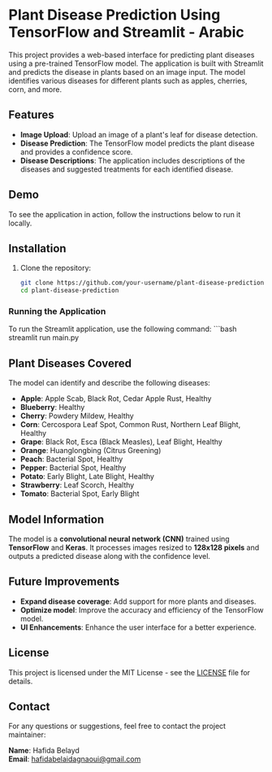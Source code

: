 # Plant Disease Prediction Using TensorFlow and Streamlit - Arabic

This project provides a web-based interface for predicting plant diseases using a pre-trained TensorFlow model. The application is built with Streamlit and predicts the disease in plants based on an image input. The model identifies various diseases for different plants such as apples, cherries, corn, and more.

## Features

- **Image Upload**: Upload an image of a plant's leaf for disease detection.
- **Disease Prediction**: The TensorFlow model predicts the plant disease and provides a confidence score.
- **Disease Descriptions**: The application includes descriptions of the diseases and suggested treatments for each identified disease.

## Demo

To see the application in action, follow the instructions below to run it locally.

## Installation

1. Clone the repository:
   ```bash
   git clone https://github.com/your-username/plant-disease-prediction.git
   cd plant-disease-prediction

### Running the Application

To run the Streamlit application, use the following command:
    ```bash
    streamlit run main.py


## Plant Diseases Covered

The model can identify and describe the following diseases:

- **Apple**: Apple Scab, Black Rot, Cedar Apple Rust, Healthy
- **Blueberry**: Healthy
- **Cherry**: Powdery Mildew, Healthy
- **Corn**: Cercospora Leaf Spot, Common Rust, Northern Leaf Blight, Healthy
- **Grape**: Black Rot, Esca (Black Measles), Leaf Blight, Healthy
- **Orange**: Huanglongbing (Citrus Greening)
- **Peach**: Bacterial Spot, Healthy
- **Pepper**: Bacterial Spot, Healthy
- **Potato**: Early Blight, Late Blight, Healthy
- **Strawberry**: Leaf Scorch, Healthy
- **Tomato**: Bacterial Spot, Early Blight


## Model Information

The model is a **convolutional neural network (CNN)** trained using **TensorFlow** and **Keras**. It processes images resized to **128x128 pixels** and outputs a predicted disease along with the confidence level.

## Future Improvements

- **Expand disease coverage**: Add support for more plants and diseases.
- **Optimize model**: Improve the accuracy and efficiency of the TensorFlow model.
- **UI Enhancements**: Enhance the user interface for a better experience.

## License

This project is licensed under the MIT License - see the [LICENSE](LICENSE) file for details.

## Contact

For any questions or suggestions, feel free to contact the project maintainer:

**Name**: Hafida Belayd  
**Email**: hafidabelaidagnaoui@gmail.com